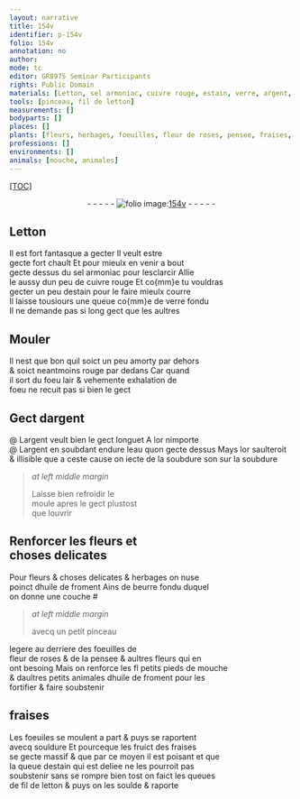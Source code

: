 ```yaml
---
layout: narrative
title: 154v
identifier: p-154v
folio: 154v
annotation: no
author:
mode: tc
editor: GR8975 Seminar Participants
rights: Public Domain
materials: [Letton, sel armoniac, cuivre rouge, estain, verre, argent, or, eau, soubdure, moule, huile de froment, beurre, dhuile de froment, letton]
tools: [pinceau, fil de letton]
measurements: []
bodyparts: []
places: []
plants: [fleurs, herbages, foeuilles, fleur de roses, pensee, fraises, foeuiles, fruict des fraises]
professions: []
environments: []
animals: [mouche, animales]
---
```


<p><a href="{{site.url}}/{{base.url}}/diplomatic/">[TOC]</a></p><div class="folio" align="center">- - - - - <a href="http://gallica.bnf.fr/ark:/12148/btv1b10500001g/f314.image" target="_blank"><img src="https://cu-mkp.github.io/2017-workshop-edition/assets/photo-icon.png" alt="folio image: " style="display:inline-block; margin-bottom:-3px;"/>154v</a> - - - - - </div>  
  

## <span class="m">Letton</span>

 
Il est fort fantasque a gecter Il veult estre<br/> gecte fort chault Et pour mieulx en venir a bout<br/> gecte dessus du <span class="m">sel armoniac</span> pour lesclarcir Allie<br/> le aussy dun peu de <span class="m">cuivre rouge</span> Et co{mm}e tu vouldras<br/> gecter un peu d<span class="m">estain</span> pour le faire mieulx courre<br/> Il laisse tousiours une queue co{mm}e de <span class="m">verre</span> fondu<br/> Il ne demande pas si long gect que les aultres
 
 
  

## Mouler

 
Il nest que bon quil soict un peu amorty par dehors<br/> & soict neantmoins rouge par dedans Car quand<br/> il sort du foeu lair & vehemente exhalation de<br/> foeu ne recuit pas si bien le gect
 
 
  

## Gect d<span class="m">argent</span>

 @ 
L<span class="m">argent</span> veult bien le gect longuet A l<span class="m">or</span> nimporte<br/> @ L<span class="m">argent</span> en soubdant endure l<span class="m">eau</span> quon gecte dessus Mays l<span class="m">or</span> saulteroit<br/> & <span class="del">illisible</span> <span class="del">que</span> a ceste cause on iecte de <span class="del">la soubdure</span> son sur la <span class="m">soubdure</span>
 
> *at left middle margin*
> 
> 
>  Laisse bien refroidir le<br/> <span class="m">moule</span> apres le gect plustost<br/> que louvrir
 
 
  

## Renforcer les <span class="pa">fleurs</span> et<br/> choses delicates

 
Pour <span class="pa">fleurs</span> & <span class="del">choses delicates</span> & <span class="pa">herbages</span> on nuse<br/> poinct d<span class="m">huile de froment</span> Ains de <span class="m">beurre</span> fondu duquel<br/> on donne une couche # 
 
> *at left middle margin*
> 
> 
> avecq un petit <span class="tl">pinceau</span>
 
legere au derriere des <span class="pa">foeuilles</span> de<br/> <span class="pa">fleur de roses</span> & de la <span class="pa">pensee</span> & aultres <span class="pa">fleurs</span> qui en<br/> ont besoing Mais on renforce les <span class="del">fl</span> petits pieds de <span class="al">mouche</span><br/> & daultres petits <span class="al">animales</span> <span class="m">dhuile de froment</span> pour les<br/> fortifier & faire soubstenir
 
 
  

## <span class="pa">fraises</span>

 
Les <span class="pa">foeuiles</span> se moulent a part & puys se raportent<br/> avecq souldure Et pourceque les <span class="pa">fruict des fraises</span><br/> se gecte massif & que par ce moyen il est poisant et que<br/> la queue d<span class="m">estain</span> qui est deliee ne les pourroit pas<br/> soubstenir sans se rompre bien tost on faict les queues<br/> de <span class="tl">fil de <span class="m">letton</span></span> & puys on les soulde & raporte
 
